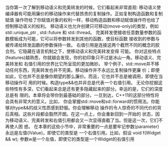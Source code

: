 当你第⼀次了解到移动语义和完美转发的时候，它们看起来⾮常直观:
移动语义使编译器有可能⽤廉价的移动操作来代替昂贵的复制操作。正如复制构造函数和复制赋值
操作符给了你赋值对象的权利⼀样，移动构造函数和移动赋值操作符也给了控制移动语义的权利。
移动语义也允许创建只可移动(move-only)的类型，例如std::unique_ptr , std::future 和
std::thread。
完美转发使接收任意数量参数的函数模板成为可能，它可以将参数转发到其他的函数，使⽬标函数
接收到的参数与被传递给转发函数的参数保持⼀致。
右值引⽤是连接这两个截然不同的概念的胶合剂。它隐藏在语⾔机制之下，使移动语义和完美转发变得
可能。
你对这些特点(features)越熟悉，你就越会发现，你的初印象只不过是冰⼭⼀⻆。移动语义、完美转发和
右值引⽤的世界⽐它所呈现的更加微妙。
举个例⼦，std::move并不移动任何东西，完美转发也并不完美。移动操作并不永远⽐复制操作更廉
价；即便如此，它也并不总是像你期望的那么廉价。而且，它也并不总是被调⽤，即使在当移动操作可
⽤的时候。构造type&&也并⾮总是代表⼀个右值引⽤。
    ⽆论你挖掘这些特性有多深，它们看起来总是还有更多隐藏起来的部分。幸运的是，它们的深度总是有
限的。本章将会带你到最基础的部分。⼀旦到达，C++11的这部分特性将会具有⾮常⼤的意义。⽐如，
你会掌握std::move和sd::forward的惯⽤法。你能够对type&&的歧义性质感到舒服。你会理解移动
操作的令⼈惊奇的不同代价的背后真相。这些⽚段都会豁然开朗。在这⼀点上，你会重新回到⼀开始的
状态，因为移动语义、完美转发和右值引⽤都会⼜⼀次显得直截了当。但是这⼀次，它们不再使⼈困
惑。
在本章的这些小节中，⾮常重要的⼀点是要牢记参数(parameter)永远是左值(lValue)，即使它的类型是
⼀个右值引⽤。⽐如，假设
void f(Widget && w);
参数w是⼀个左值，即使它的类型是⼀个Widget的右值引⽤